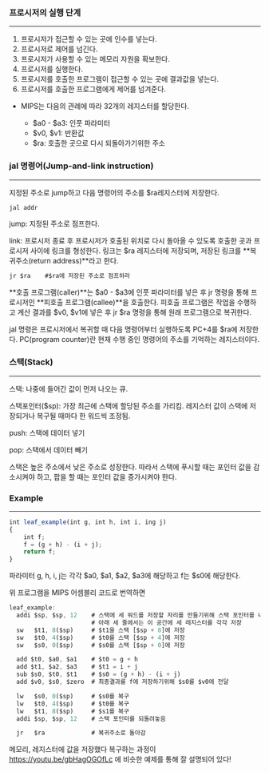 ### 프로시저의 실행 단계

------

1. 프로시저가 접근할 수 있는 곳에 인수를 넣는다.
2. 프로시저로 제어를 넘긴다.
3. 프로시저가 사용할 수 있는 메모리 자원을 확보한다.
4. 프로시저를 실행한다.
5. 프로시저를 호출한 프로그램이 접근할 수 있는 곳에 결과값을 넣는다.
6. 프로시저를 호출한 프로그램에게 제어를 넘겨준다.



- MIPS는 다음의 관례에 따라 32개의 레지스터를 할당한다.

  - $a0 - $a3: 인풋 파라미터
  - $v0, $v1: 반환값
  - $ra: 호출한 곳으로 다시 되돌아가기위한 주소

  

### jal 명령어(Jump-and-link instruction)

------

지정된 주소로 jump하고 다음 명령어의 주소를 $ra레지스터에 저장한다.

```jsx
jal addr
```

jump: 지정된 주소로 점프한다.

link: 프로시저 종료 후 프로시저가 호출된 위치로 다시 돌아올 수 있도록 호출한 곳과 프로시저 사이에 링크를 형성한다. 링크는 $ra 레지스터에 저장되며, 저장된 링크를 **복귀주소(return address)**라고 한다.

```jsx
jr $ra    #$ra에 저장된 주소로 점프하라 
```

**호출 프로그램(caller)**는 $a0 - $a3에 인풋 파라미터를 넣은 후 jr 명령을 통해 프로시저인 **피호출 프로그램(callee)**을 호출한다. 피호출 프로그램은 작업을 수행하고 계산 결과를 $v0, $v1에 넣은 후 jr $ra 명령을 통해 원래 프로그램으로 복귀한다.

jal 명령은 프로시저에서 복귀할 때 다음 명령어부터 실행하도록 PC+4를 $ra에 저장한다. PC(program counter)란 현재 수행 중인 명령어의 주소를 기억하는 레지스터이다.

### 스택(Stack)

------

스택: 나중에 들어간 값이 먼저 나오는 큐.

스택포인터($sp): 가장 최근에 스택에 할당된 주소를 가리킴. 레지스터 값이 스택에 저장되거나 복구될 때마다 한 워드씩 조정됨.

push: 스택에 데이터 넣기

pop: 스택에서 데이터 빼기

스택은 높은 주소에서 낮은 주소로 성장한다. 따라서 스택에 푸시할 때는 포인터 값을 감소시켜야 하고, 팝을 할 때는 포인터 값을 증가시켜야 한다.



### Example

------

```jsx
int leaf_example(int g, int h, int i, ing j)
{
	int f;
	f = (g + h) - (i + j);
	return f;
}
```

파라미터 g, h, i, j는 각각 $a0, $a1, $a2, $a3에 해당하고 f는 $s0에 해당한다.

위 프로그램을 MIPS 어셈블리 코드로 번역하면

```jsx
leaf_example:
  addi $sp, $sp, 12    # 스택에 세 워드를 저장할 자리를 만들기위해 스택 포인터를 내림
		               # 아래 세 줄에서는 이 공간에 세 레지스터를 각각 저장
  sw   $t1, 8($sp)     # $t1을 스택 [$sp + 8]에 저장
  sw   $t0, 4($sp)     # $t0를 스택 [$sp + 4]에 저장
  sw   $s0, 0($sp)     # $s0를 스택 [$sp + 0]에 저장

  add $t0, $a0, $a1    # $t0 = g + h
  add $t1, $a2, $a3    # $t1 = i + j
  sub $s0, $t0, $t1    # $s0 = (g + h) - (i + j)
  add $v0, $s0, $zero  # 최종결과를 f에 저장하기위해 $s0를 $v0에 전달

  lw   $s0, 0($sp)     # $s0를 복구
  lw   $t0, 4($sp)     # $t0를 복구
  lw   $t1, 8($sp)     # $s1를 복구
  addi $sp, $sp, 12    # 스택 포인터를 되돌려놓음

  jr   $ra             # 복귀주소로 돌아감
```

메모리, 레지스터에 값을 저장했다 복구하는 과정이 https://youtu.be/gbHagOGOfLc 에 비슷한 예제를 통해 잘 설명되어 있다!
